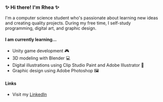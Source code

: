 ### ✨ Hi there! I'm Rhea ✨
I'm a computer science student who's passionate about learning new ideas and creating quality projects. During my free time, I self-study programming, digital art, and graphic design. 

#### I am currently learning...
* Unity game development 🎮
* 3D modeling with Blender 💻
* Digital illustrations using Clip Studio Paint and Adobe Illustrator 🎨
* Graphic design using Adobe Photoshop 🖼️

#### Links
* Visit my [LinkedIn](https://www.linkedin.com/in/andrea-limkinglam/)

<!--
**stingraye1106/stingraye1106** is a ✨ _special_ ✨ repository because its `README.md` (this file) appears on your GitHub profile.

Here are some ideas to get you started:

- 🔭 I’m currently working on ...
- 🌱 I’m currently learning ...
- 👯 I’m looking to collaborate on ...
- 🤔 I’m looking for help with ...
- 💬 Ask me about ...
- 📫 How to reach me: ...
- 😄 Pronouns: ...
- ⚡ Fun fact: ...
-->
